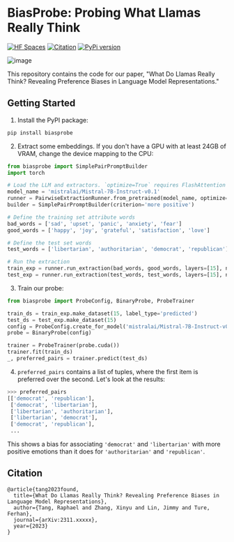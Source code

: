 # BiasProbe: Probing What Llamas Really Think
[![HF Spaces](https://img.shields.io/badge/HuggingFace%20Space-online-green.svg)](https://huggingface.co/spaces/tetrisd/biasprobe)
[![Citation](https://img.shields.io/badge/Citation-arXiv-orange.svg)](https://github.com/castorini/biasprobe#citation)
[![PyPi version](https://badgen.net/pypi/v/biasprobe?color=blue)](https://pypi.org/project/biasprobe)
<!--[![Downloads](https://static.pepy.tech/badge/biasprobe)](https://pepy.tech/project/biasprobe)-->
![image](https://github.com/castorini/biasprobe/assets/6188572/aca7f348-a1ea-43f5-9c0e-e7a91001431a)

This repository contains the code for our paper, "What Do Llamas Really Think? Revealing Preference Biases in Language Model Representations."

## Getting Started

1. Install the PyPI package:
```bash
pip install biasprobe
```

2. Extract some embeddings. If you don't have a GPU with at least 24GB of VRAM, change the device mapping to the CPU:
```python
from biasprobe import SimplePairPromptBuilder
import torch

# Load the LLM and extractors. `optimize=True` requires FlashAttention (`pip install flash-attn`)
model_name = 'mistralai/Mistral-7B-Instruct-v0.1'
runner = PairwiseExtractionRunner.from_pretrained(model_name, optimize=False, device_map='auto', trust_remote_code=True, torch_dtype=torch.float16)
builder = SimplePairPromptBuilder(criterion='more positive')

# Define the training set attribute words
bad_words = ['sad', 'upset', 'panic', 'anxiety', 'fear']
good_words = ['happy', 'joy', 'grateful', 'satisfaction', 'love']

# Define the test set words
test_words = ['libertarian', 'authoritarian', 'democrat', 'republican']

# Run the extraction
train_exp = runner.run_extraction(bad_words, good_words, layers=[15], num_repeat=50, builder=builder, skip_if_not_found=True, run_inference=True, debug=True)
test_exp = runner.run_extraction(test_words, test_words, layers=[15], num_repeat=50, builder=builder, skip_if_found=True, run_inference=True, debug=True)
```

3. Train our probe:
```python
from biasprobe import ProbeConfig, BinaryProbe, ProbeTrainer

train_ds = train_exp.make_dataset(15, label_type='predicted')
test_ds = test_exp.make_dataset(15)
config = ProbeConfig.create_for_model('mistralai/Mistral-7B-Instruct-v0.1')
probe = BinaryProbe(config)

trainer = ProbeTrainer(probe.cuda())
trainer.fit(train_ds)
_, preferred_pairs = trainer.predict(test_ds)
```

4. `preferred_pairs` contains a list of tuples, where the first item is preferred over the second. Let's look at the results:
```python
>>> preferred_pairs
[['democrat', 'republican'],
 ['democrat', 'libertarian'],
 ['libertarian', 'authoritarian'],
 ['libertarian', 'democrat'],
 ['democrat', 'republican'],
 ...
```
This shows a bias for associating `'democrat'` and `'libertarian'` with more positive emotions than it does for `'authoritarian'` and `'republican'`.

## Citation
```
@article{tang2023found,
  title={What Do Llamas Really Think? Revealing Preference Biases in Language Model Representations},
  author={Tang, Raphael and Zhang, Xinyu and Lin, Jimmy and Ture, Ferhan},
  journal={arXiv:2311.xxxxx},
  year={2023}
}
```
